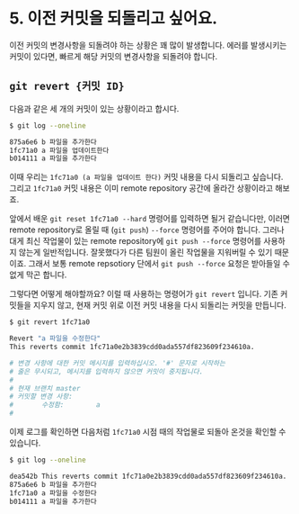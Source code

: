# 5. 이전 커밋을 되돌리고 싶어요.
이전 커밋의 변경사항을 되돌려야 하는 상황은 꽤 많이 발생합니다. 에러를 발생시키는 커밋이 있다면, 빠르게 해당 커밋의 변경사항을 되돌려야 합니다.   

## `git revert {커밋 ID}`

다음과 같은 세 개의 커밋이 있는 상황이라고 합시다.

```bash
$ git log --oneline

875a6e6 b 파일을 추가한다
1fc71a0 a 파일을 업데이트한다
b014111 a 파일을 추가한다
```

이때 우리는 `1fc71a0 (a 파일을 업데이트 한다)` 커밋 내용을 다시 되돌리고 싶습니다. 그리고 `1fc71a0` 커밋 내용은 이미 remote repository 공간에 올라간 상황이라고 해보죠.

앞에서 배운 `git reset 1fc71a0 --hard` 명령어를 입력하면 될거 같습니다만, 이러면 remote repository로 올릴 때 (`git push`) `--force` 명령어를 주어야 합니다. 그러나 대게 최신 작업물이 있는 remote repository에 `git push --force` 명령어를 사용하지 않는게 일반적입니다. 잘못했다가 다른 팀원이 올린 작업물을 지워버릴 수 있기 때문이죠. 그래서 보통 remote repsotiory 단에서 `git push --force` 요청은 받아들일 수 없게 막곤 합니다.

그렇다면 어떻게 해야할까요? 이럴 때 사용하는 명령어가 `git revert` 입니다. 기존 커밋들을 지우지 않고, 현재 커밋 위로 이전 커밋 내용을 다시 되돌리는 커밋을 만듭니다.

```bash
$ git revert 1fc71a0

Revert "a 파일을 수정한다"
This reverts commit 1fc71a0e2b3839cdd0ada557df823609f234610a.

# 변경 사항에 대한 커밋 메시지를 입력하십시오. '#' 문자로 시작하는
# 줄은 무시되고, 메시지를 입력하지 않으면 커밋이 중지됩니다.
#
# 현재 브랜치 master
# 커밋할 변경 사항:
#       수정함:        a
#
```

이제 로그를 확인하면 다음처럼 `1fc71a0` 시점 때의 작업물로 되돌아 온것을 확인할 수 있습니다.

```bash
$ git log --oneline

dea542b This reverts commit 1fc71a0e2b3839cdd0ada557df823609f234610a.
875a6e6 b 파일을 추가한다
1fc71a0 a 파일을 수정한다
b014111 a 파일을 추가한다
```

<br>
